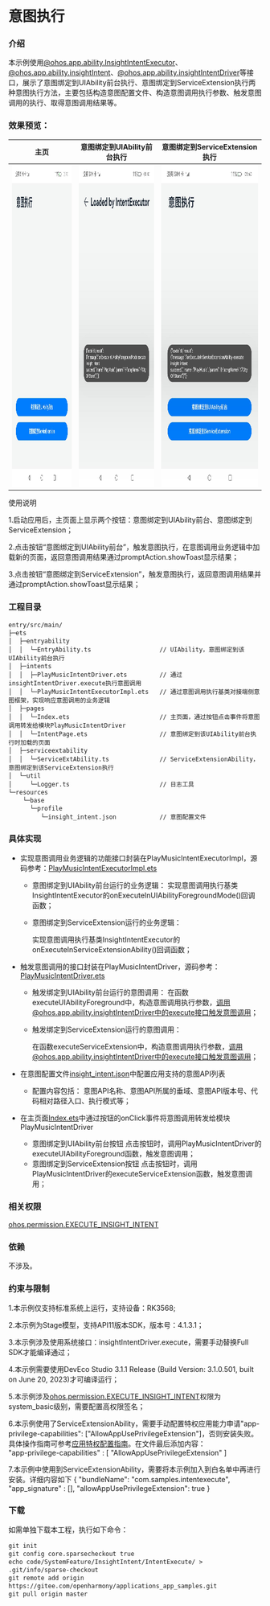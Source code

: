 # 意图执行

### 介绍

本示例使用[@ohos.app.ability.InsightIntentExecutor](https://gitee.com/openharmony/docs/blob/master/zh-cn/application-dev/reference/apis/js-apis-app-ability-insightIntentExecutor.md)、[@ohos.app.ability.insightIntent](https://gitee.com/openharmony/docs/blob/master/zh-cn/application-dev/reference/apis/js-apis-app-ability-insightIntent.md)、[@ohos.app.ability.insightIntentDriver](https://gitee.com/openharmony/docs/blob/master/zh-cn/application-dev/reference/apis/js-apis-app-ability-insightIntentDriver.md)等接口，展示了意图绑定到UIAbility前台执行、意图绑定到ServiceExtension执行两种意图执行方法，主要包括构造意图配置文件、构造意图调用执行参数、触发意图调用的执行、取得意图调用结果等。

### 效果预览：

| 主页                                                         | 意图绑定到UIAbility前台执行                                  | 意图绑定到ServiceExtension执行                               |
| ------------------------------------------------------------ | ------------------------------------------------------------ | ------------------------------------------------------------ |
| <img alt="home" height="640" src="screenshots/zh/home.png" width="360"/> | <img alt="UIAbility" height="640" src="screenshots/zh/executeInUIAbility.png" width="360"/> | <img alt="ServiceExtension" height="640" src="screenshots/zh/executeInServiceExtension.png" width="360"/> |

使用说明

1.启动应用后，主页面上显示两个按钮：意图绑定到UIAbility前台、意图绑定到ServiceExtension；

2.点击按钮“意图绑定到UIAbility前台”，触发意图执行，在意图调用业务逻辑中加载新的页面，返回意图调用结果通过promptAction.showToast显示结果；

3.点击按钮“意图绑定到ServiceExtension”，触发意图执行，返回意图调用结果并通过promptAction.showToast显示结果；

### 工程目录

```
entry/src/main/
├─ets
│  ├─entryability
│  │  └─EntryAbility.ts				      // UIAbility，意图绑定到该UIAbility前台执行
│  ├─intents
│  │  ├─PlayMusicIntentDriver.ets	      // 通过insightIntentDriver.execute执行意图调用
│  │  └─PlayMusicIntentExecutorImpl.ets	  // 通过意图调用执行基类对接端侧意图框架，实现响应意图调用的业务逻辑
│  ├─pages
│  │  └─Index.ets				          // 主页面，通过按钮点击事件将意图调用转发给模块PlayMusicIntentDriver
│  │  └─IntentPage.ets                    // 意图绑定到该UIAbility前台执行时加载的页面
│  ├─serviceextability
│  │  └─ServiceExtAbility.ts			  // ServiceExtensionAbility，意图绑定到该ServiceExtension执行
│  └─util
│     └─Logger.ts				          // 日志工具
└─resources
    └─base
      └─profile
         └─insight_intent.json            // 意图配置文件
```

### 具体实现

* 实现意图调用业务逻辑的功能接口封装在PlayMusicIntentExecutorImpl，源码参考：[PlayMusicIntentExecutorImpl.ets](entry/src/main/ets/intents/PlayMusicIntentExecutorImpl.ets)
    * 意图绑定到UIAbility前台运行的业务逻辑：
      实现意图调用执行基类InsightIntentExecutor的onExecuteInUIAbilityForegroundMode()回调函数；
    
    * 意图绑定到ServiceExtension运行的业务逻辑：
    
      实现意图调用执行基类InsightIntentExecutor的onExecuteInServiceExtensionAbility()回调函数；
    
* 触发意图调用的接口封装在PlayMusicIntentDriver，源码参考：[PlayMusicIntentDriver.ets](entry/src/main/ets/intents/PlayMusicIntentDriver.ets)
    * 触发绑定到UIAbility前台运行的意图调用：
    在函数executeUIAbilityForeground中，构造意图调用执行参数，调用@ohos.app.ability.insightIntentDriver中的execute接口触发意图调用；
    
    * 触发绑定到ServiceExtension运行的意图调用：
    
      在函数executeServiceExtension中，构造意图调用执行参数，调用@ohos.app.ability.insightIntentDriver中的execute接口触发意图调用；

* 在意图配置文件[insight_intent.json](entry/src/main/resources/base/profile/insight_intent.json)中配置应用支持的意图API列表
    * 配置内容包括：
    意图API名称、意图API所属的垂域、意图API版本号、代码相对路径入口、执行模式等；
    
* 在主页面[Index.ets](entry/src/main/ets/pages/Index.ets)中通过按钮的onClick事件将意图调用转发给模块PlayMusicIntentDriver
    * 意图绑定到UIAbility前台按钮
      点击按钮时，调用PlayMusicIntentDriver的executeUIAbilityForeground函数，触发意图调用；
    * 意图绑定到ServiceExtension按钮
      点击按钮时，调用PlayMusicIntentDriver的executeServiceExtension函数，触发意图调用；

### 相关权限

[ohos.permission.EXECUTE_INSIGHT_INTENT](https://gitee.com/openharmony/docs/blob/master/zh-cn/application-dev/security/permission-list.md)

### 依赖

不涉及。

### 约束与限制

1.本示例仅支持标准系统上运行，支持设备：RK3568;

2.本示例为Stage模型，支持API11版本SDK，版本号：4.1.3.1；

3.本示例涉及使用系统接口：insightIntentDriver.execute，需要手动替换Full SDK才能编译通过；

4.本示例需要使用DevEco Studio 3.1.1 Release (Build Version: 3.1.0.501, built on June 20, 2023)才可编译运行；

5.本示例涉及[ohos.permission.EXECUTE_INSIGHT_INTENT](https://gitee.com/openharmony/docs/blob/master/zh-cn/application-dev/security/permission-list.md)权限为system_basic级别，需要配置高权限签名；

6.本示例使用了ServiceExtensionAbility，需要手动配置特权应用能力申请"app-privilege-capabilities": ["AllowAppUsePrivilegeExtension"]，否则安装失败。具体操作指南可参考[应用特权配置指南]( https://gitee.com/openharmony/docs/blob/eb73c9e9dcdd421131f33bb8ed6ddc030881d06f/zh-cn/device-dev/subsystems/subsys-app-privilege-config-guide.md/ )。在文件最后添加内容：    
    "app-privilege-capabilities" : [
        "AllowAppUsePrivilegeExtension"
    ]

7.本示例中使用到ServiceExtensionAbility，需要将本示例加入到白名单中再进行安装。详细内容如下
{
    "bundleName": "com.samples.intentexecute",
    "app_signature" : [],
    "allowAppUsePrivilegeExtension": true
}

### 下载

如需单独下载本工程，执行如下命令：

```
git init
git config core.sparsecheckout true
echo code/SystemFeature/InsightIntent/IntentExecute/ > .git/info/sparse-checkout
git remote add origin https://gitee.com/openharmony/applications_app_samples.git
git pull origin master
```
